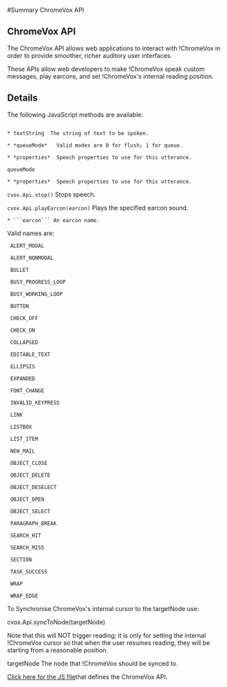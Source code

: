 #Summary ChromeVox API

## ChromeVox API 

The ChromeVox API allows web applications to interact with !ChromeVox in order to provide smoother, richer auditory user interfaces.

These APIs allow web developers to make !ChromeVox speak custom messages, play earcons, and set !ChromeVox's internal reading position.


## Details

The following JavaScript methods are available:

```cvox.Api.speak(textString, queueMode, properties)
```
    * textString  The string of text to be spoken.

    * *queueMode*   Valid modes are 0 for flush; 1 for queue.

    * *properties*  Speech properties to use for this utterance.
```
queueMode

```

    * *properties*  Speech properties to use for this utterance.

  ```cvox.Api.stop()```
    Stops speech.

```cvox.Api.playEarcon(earcon)```
Plays the specified earcon sound.

    * ```earcon``` An earcon name.

Valid names are:

     ALERT_MODAL

     ALERT_NONMODAL

     BULLET

     BUSY_PROGRESS_LOOP

     BUSY_WORKING_LOOP

     BUTTON

     CHECK_OFF

     CHECK_ON

     COLLAPSED

     EDITABLE_TEXT

     ELLIPSIS

     EXPANDED

     FONT_CHANGE

     INVALID_KEYPRESS

     LINK

     LISTBOX

     LIST_ITEM

     NEW_MAIL

     OBJECT_CLOSE

     OBJECT_DELETE

     OBJECT_DESELECT

     OBJECT_OPEN

     OBJECT_SELECT

     PARAGRAPH_BREAK

     SEARCH_HIT

     SEARCH_MISS

     SECTION

     TASK_SUCCESS

     WRAP

     WRAP_EDGE

To Synchronise ChromeVox's internal cursor to the targetNode use:

   cvox.Api.syncToNode(targetNode)


Note that this will NOT trigger reading; it is only for setting the internal !ChromeVox cursor so that when the user resumes reading, they will be starting from a reasonable position.

   targetNode  The node that !ChromeVox should be synced to.

[Click here for the JS file](http://code.google.com/p/google-axs-chrome/source/browse/trunk/chromevox/chromevox/injected/api.js)that defines the ChromeVox API.
